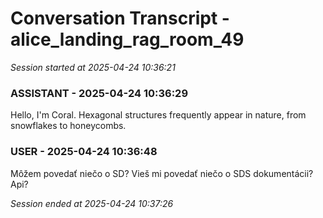 # Conversation Transcript - alice_landing_rag_room_49

*Session started at 2025-04-24 10:36:21*

### ASSISTANT - 2025-04-24 10:36:29

Hello, I'm Coral. Hexagonal structures frequently appear in nature, from snowflakes to honeycombs.

### USER - 2025-04-24 10:36:48

Môžem povedať niečo o SD? Vieš mi povedať niečo o SDS dokumentácii? Api?

*Session ended at 2025-04-24 10:37:26*
